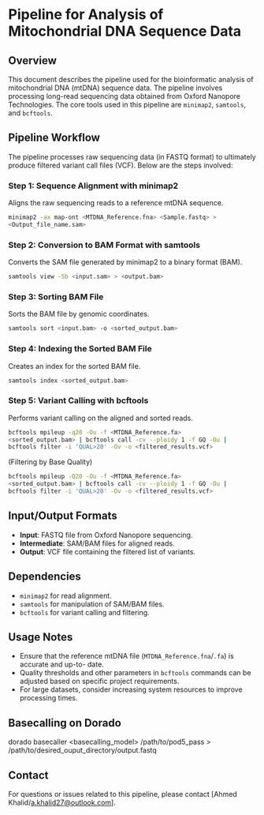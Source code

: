 # Pipeline for Analysis of Mitochondrial DNA Sequence Data
## Overview
This document describes the pipeline used for the bioinformatic analysis of mitochondrial
DNA (mtDNA) sequence data. The pipeline involves processing long-read sequencing data
obtained from Oxford Nanopore Technologies. The core tools used in this pipeline are
`minimap2`, `samtools`, and `bcftools`.
## Pipeline Workflow
The pipeline processes raw sequencing data (in FASTQ format) to ultimately produce filtered
variant call files (VCF). Below are the steps involved:
### Step 1: Sequence Alignment with minimap2
Aligns the raw sequencing reads to a reference mtDNA sequence.
```bash
minimap2 -ax map-ont <MTDNA_Reference.fna> <Sample.fastq> >
<Output_file_name.sam>
```
### Step 2: Conversion to BAM Format with samtools
Converts the SAM file generated by minimap2 to a binary format (BAM).
```bash
samtools view -Sb <input.sam> > <output.bam>
```
### Step 3: Sorting BAM File
Sorts the BAM file by genomic coordinates.
```bash
samtools sort <input.bam> -o <sorted_output.bam>
```
### Step 4: Indexing the Sorted BAM File
Creates an index for the sorted BAM file.
```bash
samtools index <sorted_output.bam>
```
### Step 5: Variant Calling with bcftools
Performs variant calling on the aligned and sorted reads.
```bash
bcftools mpileup -q20 -Ou -f <MTDNA_Reference.fa>
<sorted_output.bam> | bcftools call -cv --ploidy 1 -f GQ -Ou |
bcftools filter -i 'QUAL>20' -Ov -o <filtered_results.vcf>
```
(Filtering by Base Quality)
```bash
bcftools mpileup -Q20 -Ou -f <MTDNA_Reference.fa>
<sorted_output.bam> | bcftools call -cv --ploidy 1 -f GQ -Ou |
bcftools filter -i 'QUAL>20' -Ov -o <filtered_results.vcf>
```
## Input/Output Formats
- **Input**: FASTQ file from Oxford Nanopore sequencing.
- **Intermediate**: SAM/BAM files for aligned reads.
- **Output**: VCF file containing the filtered list of variants.
## Dependencies
- `minimap2` for read alignment.
- `samtools` for manipulation of SAM/BAM files.
- `bcftools` for variant calling and filtering.
## Usage Notes
- Ensure that the reference mtDNA file (`MTDNA_Reference.fna`/`.fa`) is accurate and up-to-
date.
- Quality thresholds and other parameters in `bcftools` commands can be adjusted based on
specific project requirements.
- For large datasets, consider increasing system resources to improve processing times.
## Basecalling on Dorado
dorado basecaller <kitname> <basecalling_model> /path/to/pod5_pass > /path/to/desired_ouput_directory/output.fastq
## Contact
For questions or issues related to this pipeline, please contact [Ahmed
Khalid/a.khalid27@outlook.com].
